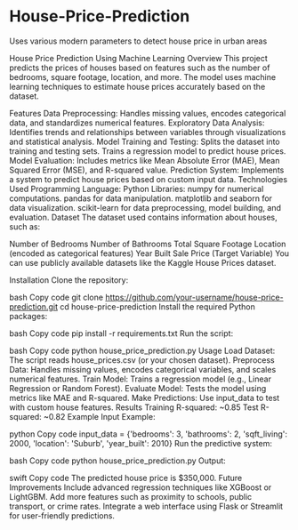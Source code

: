 # House-Price-Prediction
Uses various modern parameters to detect house price in urban areas

House Price Prediction Using Machine Learning
Overview
This project predicts the prices of houses based on features such as the number of bedrooms, square footage, location, and more. The model uses machine learning techniques to estimate house prices accurately based on the dataset.

Features
Data Preprocessing: Handles missing values, encodes categorical data, and standardizes numerical features.
Exploratory Data Analysis: Identifies trends and relationships between variables through visualizations and statistical analysis.
Model Training and Testing:
Splits the dataset into training and testing sets.
Trains a regression model to predict house prices.
Model Evaluation: Includes metrics like Mean Absolute Error (MAE), Mean Squared Error (MSE), and R-squared value.
Prediction System: Implements a system to predict house prices based on custom input data.
Technologies Used
Programming Language: Python
Libraries:
numpy for numerical computations.
pandas for data manipulation.
matplotlib and seaborn for data visualization.
scikit-learn for data preprocessing, model building, and evaluation.
Dataset
The dataset used contains information about houses, such as:

Number of Bedrooms
Number of Bathrooms
Total Square Footage
Location (encoded as categorical features)
Year Built
Sale Price (Target Variable)
You can use publicly available datasets like the Kaggle House Prices dataset.

Installation
Clone the repository:

bash
Copy code
git clone https://github.com/your-username/house-price-prediction.git
cd house-price-prediction
Install the required Python packages:

bash
Copy code
pip install -r requirements.txt
Run the script:

bash
Copy code
python house_price_prediction.py
Usage
Load Dataset: The script reads house_prices.csv (or your chosen dataset).
Preprocess Data: Handles missing values, encodes categorical variables, and scales numerical features.
Train Model: Trains a regression model (e.g., Linear Regression or Random Forest).
Evaluate Model: Tests the model using metrics like MAE and R-squared.
Make Predictions: Use input_data to test with custom house features.
Results
Training R-squared: ~0.85
Test R-squared: ~0.82
Example
Input Example:

python
Copy code
input_data = {'bedrooms': 3, 'bathrooms': 2, 'sqft_living': 2000, 'location': 'Suburb', 'year_built': 2010}
Run the predictive system:

bash
Copy code
python house_price_prediction.py
Output:

swift
Copy code
The predicted house price is $350,000.
Future Improvements
Include advanced regression techniques like XGBoost or LightGBM.
Add more features such as proximity to schools, public transport, or crime rates.
Integrate a web interface using Flask or Streamlit for user-friendly predictions.

